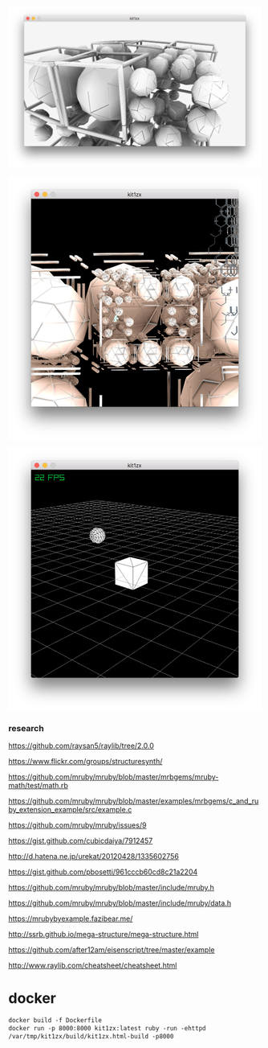 ![kit1zx](kit1zx.png)

![kit1zx](kit1zx2.png)

![kit1zx](kit1zx3.png)

### research

https://github.com/raysan5/raylib/tree/2.0.0

https://www.flickr.com/groups/structuresynth/

https://github.com/mruby/mruby/blob/master/mrbgems/mruby-math/test/math.rb

https://github.com/mruby/mruby/blob/master/examples/mrbgems/c_and_ruby_extension_example/src/example.c

https://github.com/mruby/mruby/issues/9

https://gist.github.com/cubicdaiya/7912457

http://d.hatena.ne.jp/urekat/20120428/1335602756

https://gist.github.com/pbosetti/961cccb60cd8c21a2204

https://github.com/mruby/mruby/blob/master/include/mruby.h

https://github.com/mruby/mruby/blob/master/include/mruby/data.h

https://mrubybyexample.fazibear.me/

http://ssrb.github.io/mega-structure/mega-structure.html

https://github.com/after12am/eisenscript/tree/master/example

http://www.raylib.com/cheatsheet/cheatsheet.html

# docker 

    docker build -f Dockerfile
    docker run -p 8000:8000 kit1zx:latest ruby -run -ehttpd /var/tmp/kit1zx/build/kit1zx.html-build -p8000
